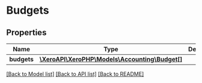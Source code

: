 # Budgets

## Properties
Name | Type | Description | Notes
------------ | ------------- | ------------- | -------------
**budgets** | [**\XeroAPI\XeroPHP\Models\Accounting\Budget[]**](Budget.md) |  | [optional] 

[[Back to Model list]](../README.md#documentation-for-models) [[Back to API list]](../README.md#documentation-for-api-endpoints) [[Back to README]](../README.md)


